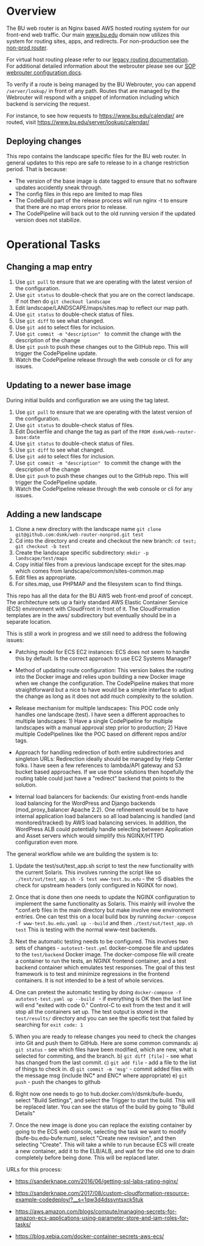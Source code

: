 # Overview

The BU web router is an Nginx based AWS hosted routing system for our front-end web traffic. Our main www.bu.edu domain now utilizes this system for routing sites, apps, and redirects. For non-production see the [non-prod router](https://github.com/bu-ist/webrouter-nonprod).

For virtual host routing please refer to our [legacy routing documentation](https://developer.bu.edu/webteam/developer/resources/routing/). For additional detailed information about the webrouter please see our [SOP webrouter configuration docs](https://bushare.sharepoint.com/:w:/r/sites/ist/pm/support/other/web-fe-cloud/PLCdocs/IST-SOP-WebRouterConfiguration.docx?d=wada8f23d21674171977574c206fbc776&csf=1).

To verify if a route is being managed by the BU Webrouter, you can append `/server/lookup/` in front of any path. Routes that are managed by the Webrouter will respond with a snippet of information including which backend is servicing the request.

For instance, to see how requests to https://www.bu.edu/calendar/ are routed, visit https://www.bu.edu/server/lookup/calendar/

## Deploying changes

This repo contains the landscape specific files for the BU web router.  In general updates to this repo are
safe to release to in a change restriction period.  That is because:

- The version of the base image is date tagged to ensure that no software updates accidently sneak through.
- The config files in this repo are limited to map files
- The CodeBuild part of the release process will run nginx -t to ensure that there are no map errors prior
  to release.
- The CodePipeline will back out to the old running version if the updated version does not stabilize.

# Operational Tasks

## Changing a map entry

1. Use `git pull` to ensure that we are operating with the latest version of the configuration.
2. Use `git status` to double-check that you are on the correct landscape.  If not then do `git checkout landscape`
3. Edit landscape/LANDSCAPE/maps/sites.map to reflect our map path.
4. Use `git status` to double-check status of files.
5. Use `git diff` to see what changed.
6. Use `git add` to select files for inclusion.
7. Use `git commit -m "description" ` to commit the change with the description of the change
8. Use `git push` to push these changes out to the GitHub repo.  This will trigger the CodePipeline update.
9. Watch the CodePipeline release through the web console or cli for any issues.

## Updating to a newer base image

During initial builds and configuration we are using the tag latest.

1. Use `git pull` to ensure that we are operating with the latest version of the configuration.
2. Use `git status` to double-check status of files.
3. Edit Dockerfile and change the tag as part of the `FROM dsmk/web-router-base:date`
4. Use `git status` to double-check status of files.
5. Use `git diff` to see what changed.
6. Use `git add` to select files for inclusion.
7. Use `git commit -m "description" ` to commit the change with the description of the change
8. Use `git push` to push these changes out to the GitHub repo.  This will trigger the CodePipeline update.
9. Watch the CodePipeline release through the web console or cli for any issues.

## Adding a new landscape

1. Clone a new directory with the landscape name `git clone git@github.com:dsmk/web-router-nonprod.git test`
2. Cd into the directory and create and checkout the new branch: `cd test; git checkout -b test`
3. Create the landscape specific subdirectory: `mkdir -p landscape/test/maps`
4. Copy initial files from a previous landscape except for the sites.map which comes from landscape/common/sites-common.map
5. Edit files as appropriate.
6. For sites.map, use PHPMAP and the filesystem scan to find things.


This repo has all the data for the BU AWS web front-end proof of concept.  The architecture sets up a fairly
standard AWS Elastic Container Service (ECS) environment with CloudFront in front of it.  The CloudFormation
templates are in the aws/ subdirectory but eventually should be in a separate location.

This is still a work in progress and we still need to address the following issues:

- Patching model for ECS EC2 instances: ECS does not seem to handle this by default.  Is the correct approach
  to use EC2 Systems Manager?

- Method of updating route configuration: This version bakes the routing into the Docker image and relies upon
  building a new Docker image when we change the configuration.  The CodePipeline makes that more straightforward
  but a nice to have would be a simple interface to adjust the change as long as it does not add much complexity
  to the solution.

- Release mechanism for multiple landscapes: This POC code only handles one landscape (test).  I have seen a
  different approaches to multiple landscapes:  1) Have a single CodePipeline for multiple landscapes with a
  manual approval step prior to production; 2) Have multiple CodePipelines like the POC based on different
  repos and/or tags.

- Approach for handling redirection of both entire subdirectories and singleton URLs: Redirection ideally
  should be managed by Help Center folks.  I have seen a few references to lambda/API gateway and S3 bucket
  based approaches.  If we use those solutions then hopefully the routing table could just have a "redirect"
  backend that points to the solution.

- Internal load balancers for backends: Our existing front-ends handle load balancing for the WordPress and
  Django backends (mod_proxy_balancer Apache 2.2).  One refinement would be to have internal application load
  balancers so all load balancing is handled (and monitored/tracked) by AWS load balancing services.  In
  addition, the WordPress ALB could potentially handle selecting between Application and Asset servers which
  would simplify this NGINX/HTTPD configuration even more.

The general workflow while we are building the system is to:

1) Update the test/sut/test_app.sh script to test the new functionality with the current Solaris.  This involves
   running the script like so `./test/sut/test_app.sh -S test www-test.bu.edu`  - the -S disables the check for
   upstream headers (only configured in NGINX for now).

2) Once that is done then one needs to update the NGINX configuration to implement the same functionality as
   Solaris.  This mainly will involve the \*.conf.erb files in the main directory but make involve new environment
   entries.  One can test this on a local build box by running `docker-compose -f www-test.bu.edu.yaml up --build`
   and then `./test/sut/test_app.sh test`  This is testing with the normal www-test backends.

3) Next the automatic testing needs to be configured.  This involves two sets of changes - `autotest-test.yml`
   docker-compose file and updates to the `test/backend` Docker image.  The docker-compose file will create a
   container to run the tests, an NGINX frontend container, and a test backend container which emulates test
   responses.  The goal of this test framework is to test and minimize regressions in the frontend containers.  It
   is not intended to be a test of whole services.

4) One can pretest the automatic testing by doing `docker-compose -f autotest-test.yaml up --build ` - if
   everything is OK then the last line will end "exited with code 0."  Control-C to exit from the test and
   it will stop all the containers set up.  The test output is stored in the `test/results/` directory and you
   can see the specific test that failed by searching for `exit code: 1`

5) When you are ready to release changes you need to check the changes into Git and push them to GitHub.  Here
   are some common commands:
        a) `git status` - see which files have been modified, which are new, what is selected for commiting, and
           the branch.
        b) `git diff [file]` - see what has changed from the last commit.
        c) `git add file` - add a file to the list of things to check in.
        d) `git commit -m 'msg'` - commit added files with the message msg (include INC* and ENC* where appropriate)
        e) `git push` - push the changes to github

6) Right now one needs to go to hub.docker.com/r/dsmk/bufe-buedu, select "Build Settings", and select the Trigger
   to start the build.  This will be replaced later.  You can see the status of the build by going to "Build Details"

7) Once the new image is done you can replace the existing container by going to the ECS web console, selecting
   the task we want to modify (bufe-bu.edu-bufe:num), select "Create new revision", and then selecting "Create".
   This will take a while to run because ECS will create a new container, add it to the ELB/ALB, and wait for the
   old one to drain completely before being done.  This will be replaced later.

URLs for this process:
- https://sanderknape.com/2016/06/getting-ssl-labs-rating-nginx/
- https://sanderknape.com/2017/08/custom-cloudformation-resource-example-codedeploy/?__s=1qw3d4dssvntsxck5tuk
- https://aws.amazon.com/blogs/compute/managing-secrets-for-amazon-ecs-applications-using-parameter-store-and-iam-roles-for-tasks/

- https://blog.xebia.com/docker-container-secrets-aws-ecs/

